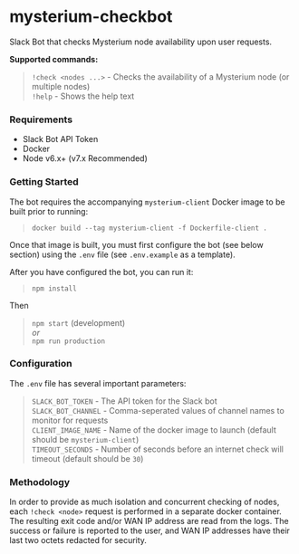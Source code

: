 # mysterium-checkbot
Slack Bot that checks Mysterium node availability upon user requests.

**Supported commands:**
> `!check <nodes ...>` - Checks the availability of a Mysterium node (or multiple nodes)  
> `!help` - Shows the help text

### Requirements
- Slack Bot API Token
- Docker
- Node v6.x+ (v7.x Recommended)

### Getting Started

The bot requires the accompanying `mysterium-client` Docker image to be built prior to running:

> `docker build --tag mysterium-client -f Dockerfile-client .`

Once that image is built, you must first configure the bot (see below section) using the `.env` file (see `.env.example` as a template).

After you have configured the bot, you can run it:

> `npm install`

Then

> `npm start` (development)  
*or*  
> `npm run production`  

### Configuration

The `.env` file has several important parameters:

> `SLACK_BOT_TOKEN` - The API token for the Slack bot  
> `SLACK_BOT_CHANNEL` - Comma-seperated values of channel names to monitor for requests  
> `CLIENT_IMAGE_NAME` - Name of the docker image to launch (default should be `mysterium-client`)  
> `TIMEOUT_SECONDS` - Number of seconds before an internet check will timeout (default should be `30`)

### Methodology

In order to provide as much isolation and concurrent checking of nodes, each `!check <node>` request is performed in a separate docker container. The resulting exit code and/or WAN IP address are read from the logs. The success or failure is reported to the user, and WAN IP addresses have their last two octets redacted for security.
